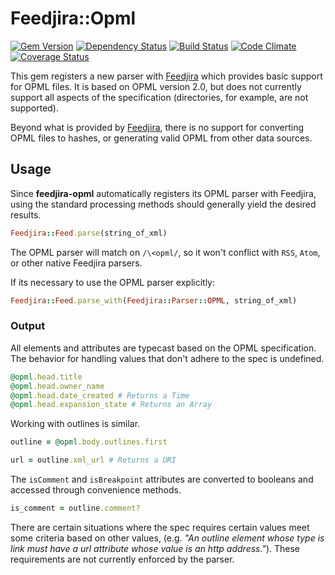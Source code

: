 # Feedjira::Opml

[![Gem Version](http://img.shields.io/gem/v/feedjira-opml.svg)](https://rubygems.org/gems/feedjira-opml)
[![Dependency Status](https://gemnasium.com/farski/feedjira-opml.svg)](https://gemnasium.com/farski/feedjira-opml)
[![Build Status](https://travis-ci.org/farski/feedjira-opml.svg)](https://travis-ci.org/farski/feedjira-opml)
[![Code Climate](https://codeclimate.com/github/farski/feedjira-opml/badges/gpa.svg)](https://codeclimate.com/github/farski/feedjira-opml)
[![Coverage Status](https://coveralls.io/repos/farski/feedjira-opml/badge.svg)](https://coveralls.io/r/farski/feedjira-opml)

This gem registers a new parser with [Feedjira](http://feedjira.com/) which provides basic support for OPML files. It is based on OPML version 2.0, but does not currently support all aspects of the specification (directories, for example, are not supported).

Beyond what is provided by [Feedjira](https://github.com/feedjira/feedjira), there is no support for converting OPML files to hashes, or generating valid OPML from other data sources.

## Usage

Since **feedjira-opml** automatically registers its OPML parser with Feedjira, using the standard processing methods should generally yield the desired results.

```ruby
Feedjira::Feed.parse(string_of_xml)
```

The OPML parser will match on `/\<opml/`, so it won't conflict with `RSS`, `Atom`, or other native Feedjira parsers.

If its necessary to use the OPML parser explicitly:

```ruby
Feedjira::Feed.parse_with(Feedjira::Parser::OPML, string_of_xml)
```

### Output

All elements and attributes are typecast based on the OPML specification. The behavior for handling values that don't adhere to the spec is undefined.

```ruby
@opml.head.title
@opml.head.owner_name
@opml.head.date_created # Returns a Time
@opml.head.expansion_state # Returns an Array
```

Working with outlines is similar.

```ruby
outline = @opml.body.outlines.first

url = outline.xml_url # Returns a URI
```

The `isComment` and `isBreakpoint` attributes are converted to booleans and accessed through convenience methods.

```ruby
is_comment = outline.comment?
```

There are certain situations where the spec requires certain values meet some criteria based on other values, (e.g. _"An outline element whose type is link must have a url attribute whose value is an http address."_). These requirements are not currently enforced by the parser.
